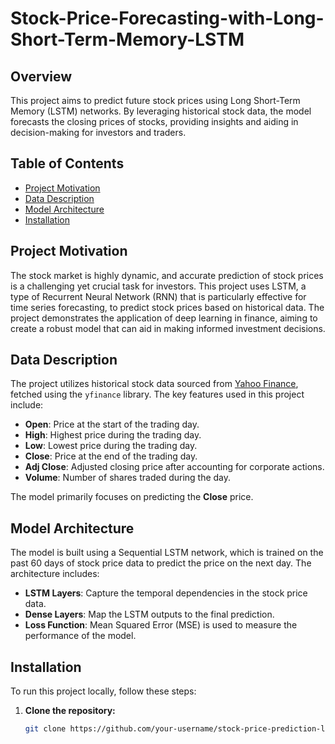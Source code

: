 # Stock-Price-Forecasting-with-Long-Short-Term-Memory-LSTM
## Overview

This project aims to predict future stock prices using Long Short-Term Memory (LSTM) networks. By leveraging historical stock data, the model forecasts the closing prices of stocks, providing insights and aiding in decision-making for investors and traders.

## Table of Contents
- [Project Motivation](#project-motivation)
- [Data Description](#data-description)
- [Model Architecture](#model-architecture)
- [Installation](#installation)


## Project Motivation

The stock market is highly dynamic, and accurate prediction of stock prices is a challenging yet crucial task for investors. This project uses LSTM, a type of Recurrent Neural Network (RNN) that is particularly effective for time series forecasting, to predict stock prices based on historical data. The project demonstrates the application of deep learning in finance, aiming to create a robust model that can aid in making informed investment decisions.

## Data Description

The project utilizes historical stock data sourced from [Yahoo Finance](https://finance.yahoo.com/), fetched using the `yfinance` library. The key features used in this project include:

- **Open**: Price at the start of the trading day.
- **High**: Highest price during the trading day.
- **Low**: Lowest price during the trading day.
- **Close**: Price at the end of the trading day.
- **Adj Close**: Adjusted closing price after accounting for corporate actions.
- **Volume**: Number of shares traded during the day.

The model primarily focuses on predicting the **Close** price.

## Model Architecture

The model is built using a Sequential LSTM network, which is trained on the past 60 days of stock price data to predict the price on the next day. The architecture includes:

- **LSTM Layers**: Capture the temporal dependencies in the stock price data.
- **Dense Layers**: Map the LSTM outputs to the final prediction.
- **Loss Function**: Mean Squared Error (MSE) is used to measure the performance of the model.

## Installation

To run this project locally, follow these steps:

1. **Clone the repository:**
   ```bash
   git clone https://github.com/your-username/stock-price-prediction-lstm.git
